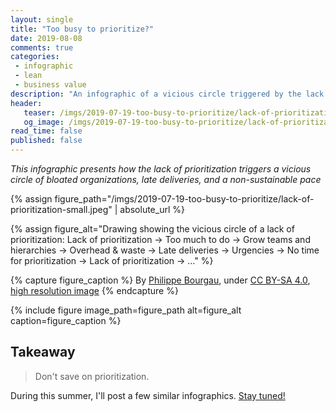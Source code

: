 ```yaml
---
layout: single
title: "Too busy to prioritize?"
date: 2019-08-08
comments: true
categories:
 - infographic
 - lean
 - business value
description: "An infographic of a vicious circle triggered by the lack of prioritization: Lack of prioritization => Too much to do => Grow teams & hierarchies => Overhead & waste => Late deliveries => Fire fighting & non-sustainable pace => No time for prioritization => Lack of prioritization => ..."
header:
   teaser: /imgs/2019-07-19-too-busy-to-prioritize/lack-of-prioritization-teaser.jpeg
   og_image: /imgs/2019-07-19-too-busy-to-prioritize/lack-of-prioritization-og.jpeg
read_time: false
published: false
---
```

_This infographic presents how the lack of prioritization triggers a vicious circle of bloated organizations, late deliveries, and a non-sustainable pace_

{% assign figure_path="/imgs/2019-07-19-too-busy-to-prioritize/lack-of-prioritization-small.jpeg" | absolute_url %}

{% assign figure_alt="Drawing showing the vicious circle of a lack of prioritization: Lack of prioritization -> Too much to do -> Grow teams and hierarchies -> Overhead & waste -> Late deliveries -> Urgencies -> No time for prioritization -> Lack of prioritization -> ..." %}

{% capture figure_caption %}
By [Philippe Bourgau]({{site.url}}), under [CC BY-SA 4.0](http://creativecommons.org/licenses/by-sa/4.0/), [high resolution image]({{site.url}}/imgs/2019-07-19-too-busy-to-prioritize/lack-of-prioritization.jpeg)
{% endcapture %}

{% include figure image_path=figure_path alt=figure_alt caption=figure_caption %}

## Takeaway

> Don't save on prioritization.

During this summer, I'll post a few similar infographics. [Stay tuned!](http://eepurl.com/dxKE95)